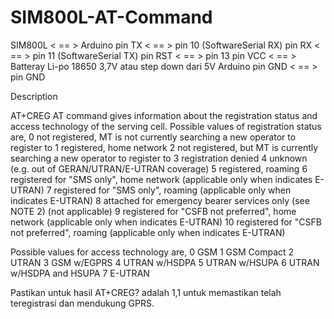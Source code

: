 # SIM800L-AT-Command
SIM800L   < == > Arduino
 pin TX	  < == > pin 10 (SoftwareSerial RX)
 pin RX	  < == > pin 11 (SoftwareSerial TX)
 pin RST   < == > pin 13
 pin VCC   < == > Batteray Li-po 18650 3,7V atau step down dari 5V Arduino
 pin GND   < == > pin GND 

Description

AT+CREG AT command gives information about the registration status and access technology of the serving cell.
Possible values of registration status are,
 0 not registered, MT is not currently searching a new operator to register to
 1 registered, home network
 2 not registered, but MT is currently searching a new operator to register to
 3 registration denied
 4 unknown (e.g. out of GERAN/UTRAN/E-UTRAN coverage)
 5 registered, roaming
 6 registered for "SMS only", home network (applicable only when indicates E-UTRAN)
 7 registered for "SMS only", roaming (applicable only when indicates E-UTRAN)
 8 attached for emergency bearer services only (see NOTE 2) (not applicable)
 9 registered for "CSFB not preferred", home network (applicable only when indicates E-UTRAN)
 10 registered for "CSFB not preferred", roaming (applicable only when indicates E-UTRAN)

Possible values for access technology are,
 0 GSM
 1 GSM Compact
 2 UTRAN
 3 GSM w/EGPRS
 4 UTRAN w/HSDPA
 5 UTRAN w/HSUPA
 6 UTRAN w/HSDPA and HSUPA
 7 E-UTRAN
 
 Pastikan untuk hasil AT+CREG? adalah 1,1 untuk memastikan telah teregistrasi dan mendukung GPRS.
